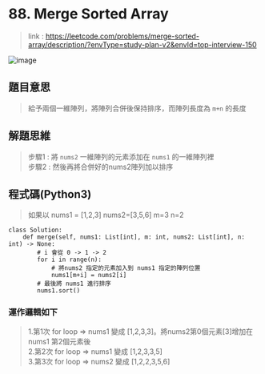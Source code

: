 # 88. Merge Sorted Array
> link : https://leetcode.com/problems/merge-sorted-array/description/?envType=study-plan-v2&envId=top-interview-150

![image](https://github.com/Ricky7737/DataAnalysisAndLearning/assets/58324475/811bc740-1fbb-486e-9629-0bee5d00f818)

## 題目意思
> 給予兩個一維陣列，將陣列合併後保持排序，而陣列長度為 ```m+n``` 的長度

## 解題思維
> 步驟1 : 將 ```nums2``` 一維陣列的元素添加在 ```nums1``` 的一維陣列裡    
> 步驟2 : 然後再將合併好的nums2陣列加以排序

## 程式碼(Python3)
> 如果以 nums1 = [1,2,3] nums2=[3,5,6] m=3 n=2
```
class Solution:
    def merge(self, nums1: List[int], m: int, nums2: List[int], n: int) -> None:
        # i 會從 0 -> 1 -> 2
        for i in range(n):
            # 將nums2 指定的元素加入到 nums1 指定的陣列位置
            nums1[m+i] = nums2[i]
        # 最後將 nums1 進行排序
        nums1.sort()      
```
### 運作邏輯如下
> 1.第1次 for loop => nums1 變成 [1,2,3,3]。將nums2第0個元素[3]增加在 nums1 第2個元素後  
> 2.第2次 for loop => nums1 變成 [1,2,3,3,5]    
> 3.第3次 for loop => nums2 變成 [1,2,2,3,5,6]
